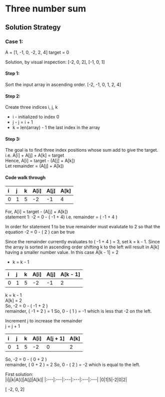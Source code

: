 # Three number sum

## Solution Strategy

### Case 1: 
A = [1, -1, 0, -2, 2, 4] target = 0

Solution, by visual inspection: [-2, 0, 2], [-1, 0, 1]

#### Step 1: 
Sort the input array in ascending order.
[-2, -1, 0, 1, 2, 4]

#### Step 2:
Create three indices i, j, k
* i - initialized to index 0
* j - j = i + 1
* k = len(array) - 1 the last index in the array

#### Step 3:
The goal is to find three index positions whose sum add to give the target. <br/>
i.e.   A[i] + A[j] + A[k] = target <br/>
Hence, A[i] = target - (A[j] + A[k]) <br/>
Let remainder = (A[j] + A[k]) <br/>

#### Code walk through

|i|j|k|A[i]|A[j]|A[k]|
|:---|:---|:---|:---|:---|:---|
|0|1|5|-2|-1|4|


For, A[i] = target - (A[j] + A[k]) <br/>
statement 1: -2 = 0 - ( -1 + 4) 
i.e. remainder = ( -1 + 4 )

In order for statement 1 to be true remainder must evalutate to 2
so that the equation -2 = 0 - ( 2 ) can be true

Since the remainder currently evaluates to ( -1 + 4 ) = 3, set k = k - 1.
Since the array is sorted in ascending order shifting k to the left will result in A[k] having a smaller number value. In this case A[k - 1] = 2

* k = k - 1 <br/>

|i|j|k|A[i]|A[j]|A[k - 1]|
|:---|:---|:---|:---|:---|:---|
|0|1|5|-2|-1|2|


k = k - 1 <br/>
A[k] = 2 <br/>
So, -2 = 0 - ( -1 + 2 ) <br/>
remainder, ( -1 + 2 ) = 1
So, 0 - ( 1 ) = -1 which is less that -2 on the left.<br/>


Increment j to increase the remainder <br/> 
j = j + 1

|i|j|k|A[i]|A[j + 1]|A[k]|
|:---|:---|:---|:---|:---|:---|
|0|1|5|-2|0|2|

So, -2 = 0 - ( 0 + 2 ) <br/>
remainder, ( 0 + 2 ) = 2
So, 0 - ( 2 ) = -2 which is equal to the left.<br/>

First solution: <br/>
|i|j|k|A[i]|A[j]|A[k]|
|:---|:---|:---|:---|:---|:---|
|0|1|5|-2|0|2|

[ -2, 0, 2]